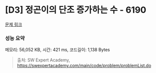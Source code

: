 # [D3] 정곤이의 단조 증가하는 수 - 6190 

[문제 링크](https://swexpertacademy.com/main/code/problem/problemDetail.do?contestProbId=AWcPjEuKAFgDFAU4) 

### 성능 요약

메모리: 56,052 KB, 시간: 421 ms, 코드길이: 1,138 Bytes



> 출처: SW Expert Academy, https://swexpertacademy.com/main/code/problem/problemList.do